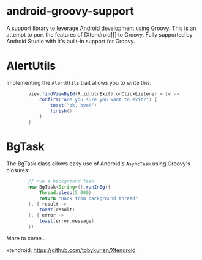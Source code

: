 # android-groovy-support

A support library to leverage Android development using Groovy. This is an attempt to port the features of [Xtendroid][] to Groovy. Fully supported by Android Studio with it's built-in support for Groovy.

# AlertUtils

Implementing the ```AlertUtils``` trait allows you to write this:

```groovy
        view.findViewById(R.id.btnExit).onClickListener = {v ->
            confirm("Are you sure you want to exit?") {
                toast("ok, bye!")
                finish()
            }
        }
```

# BgTask

The BgTask class allows easy use of Android's ```AsyncTask``` using Groovy's closures:

```groovy
        // run a background task
        new BgTask<String>().runInBg({
            Thread.sleep(5_000)
            return "Back from background thread"
        }, { result ->
            toast(result)
        }, { error ->
            toast(error.message)
        })
```

More to come...

   xtendroid: https://github.com/tobykurien/Xtendroid
